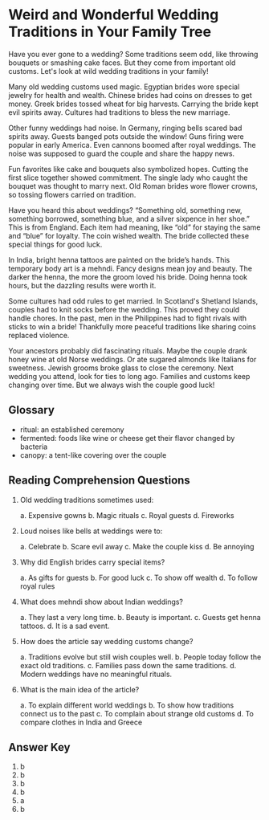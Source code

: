 # Weird and Wonderful Wedding Traditions in Your Family Tree

Have you ever gone to a wedding? Some traditions seem odd, like throwing bouquets or smashing cake faces. But they come from important old customs. Let's look at wild wedding traditions in your family!

Many old wedding customs used magic. Egyptian brides wore special jewelry for health and wealth. Chinese brides had coins on dresses to get money. Greek brides tossed wheat for big harvests. Carrying the bride kept evil spirits away. Cultures had traditions to bless the new marriage.

Other funny weddings had noise. In Germany, ringing bells scared bad spirits away. Guests banged pots outside the window! Guns firing were popular in early America. Even cannons boomed after royal weddings. The noise was supposed to guard the couple and share the happy news.

Fun favorites like cake and bouquets also symbolized hopes. Cutting the first slice together showed commitment. The single lady who caught the bouquet was thought to marry next. Old Roman brides wore flower crowns, so tossing flowers carried on tradition.

Have you heard this about weddings? “Something old, something new, something borrowed, something blue, and a silver sixpence in her shoe.” This is from England. Each item had meaning, like “old” for staying the same and “blue” for loyalty. The coin wished wealth. The bride collected these special things for good luck.

In India, bright henna tattoos are painted on the bride’s hands. This temporary body art is a mehndi. Fancy designs mean joy and beauty. The darker the henna, the more the groom loved his bride. Doing henna took hours, but the dazzling results were worth it.

Some cultures had odd rules to get married. In Scotland's Shetland Islands, couples had to knit socks before the wedding. This proved they could handle chores. In the past, men in the Philippines had to fight rivals with sticks to win a bride! Thankfully more peaceful traditions like sharing coins replaced violence.

Your ancestors probably did fascinating rituals. Maybe the couple drank honey wine at old Norse weddings. Or ate sugared almonds like Italians for sweetness. Jewish grooms broke glass to close the ceremony. Next wedding you attend, look for ties to long ago. Families and customs keep changing over time. But we always wish the couple good luck!

## Glossary

- ritual: an established ceremony
- fermented: foods like wine or cheese get their flavor changed by bacteria
- canopy: a tent-like covering over the couple

## Reading Comprehension Questions

1. Old wedding traditions sometimes used:

   a. Expensive gowns
   b. Magic rituals
   c. Royal guests
   d. Fireworks

2. Loud noises like bells at weddings were to:

   a. Celebrate
   b. Scare evil away
   c. Make the couple kiss
   d. Be annoying

3. Why did English brides carry special items?

   a. As gifts for guests
   b. For good luck
   c. To show off wealth
   d. To follow royal rules

4. What does mehndi show about Indian weddings?

   a. They last a very long time.
   b. Beauty is important.
   c. Guests get henna tattoos.
   d. It is a sad event.

5. How does the article say wedding customs change?

   a. Traditions evolve but still wish couples well.
   b. People today follow the exact old traditions.
   c. Families pass down the same traditions.
   d. Modern weddings have no meaningful rituals.

6. What is the main idea of the article?

   a. To explain different world weddings
   b. To show how traditions connect us to the past
   c. To complain about strange old customs
   d. To compare clothes in India and Greece

## Answer Key

1. b
2. b
3. b
4. b
5. a
6. b

